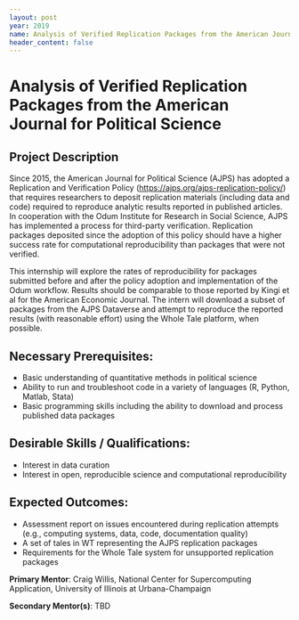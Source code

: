```yaml
---
layout: post
year: 2019
name: Analysis of Verified Replication Packages from the American Journal for Political Science
header_content: false
---
```


# Analysis of Verified Replication Packages from the American Journal for Political Science

## Project Description

Since 2015, the American Journal for Political Science (AJPS) has adopted a
Replication and Verification Policy (https://ajps.org/ajps-replication-policy/)
that requires researchers to deposit replication materials (including data and
code) required to reproduce analytic results reported in published articles. In
cooperation with the Odum Institute for Research in Social Science, AJPS has
implemented a process for third-party verification. Replication packages
deposited since the adoption of this policy should have a higher success rate
for computational reproducibility than packages that were not verified.

This internship will explore the rates of reproducibility for packages submitted
before and after the policy adoption and implementation of the Odum workflow.
Results should be comparable to those reported by Kingi et al for the American
Economic Journal. The intern will download a subset of packages from the AJPS
Dataverse and attempt to reproduce the reported results (with reasonable effort)
using the Whole Tale platform, when possible.


## Necessary Prerequisites:
 * Basic understanding of quantitative methods in political science
 * Ability to run and troubleshoot code in a variety of languages (R, Python, Matlab, Stata)
 * Basic programming skills including the ability to download and process published data packages

## Desirable Skills / Qualifications:
 * Interest in data curation
 * Interest in open, reproducible science and computational reproducibility

## Expected Outcomes:
 * Assessment report on issues encountered during replication attempts (e.g., computing systems, data, code, documentation quality)
 * A set of tales in WT representing the AJPS replication packages
 * Requirements for the Whole Tale system for unsupported replication packages

**Primary Mentor**: Craig Willis, National Center for Supercomputing Application, University of Illinois at Urbana-Champaign

**Secondary Mentor(s)**: TBD

